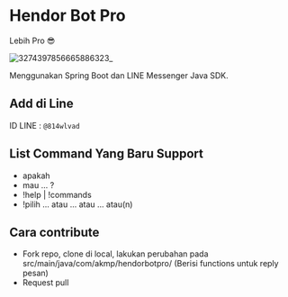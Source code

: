 # Hendor Bot Pro

Lebih Pro 😎

![3274397856665886323_](https://user-images.githubusercontent.com/34080279/136133024-2e9b10e1-9d78-4282-accf-2e164dd16b12.jpg)

Menggunakan Spring Boot dan LINE Messenger Java SDK.

## Add di Line
ID LINE : ``@814wlvad``

## List Command Yang Baru Support
- apakah
- mau ... ?
- !help | !commands
- !pilih ... atau ... atau ... atau(n)

## Cara contribute
- Fork repo, clone di local, lakukan perubahan pada src/main/java/com/akmp/hendorbotpro/ (Berisi functions untuk reply pesan)
- Request pull
